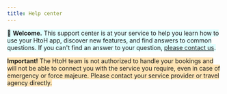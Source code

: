 ```yaml
---
title: Help center
---
```


<span style="background-color:lightcyan;">👋 </span><span style="background-color:lightcyan;">**Welcome.**</span><span style="background-color:lightcyan;"> This support center is at your service to help you learn how to use your HtoH app, discover new features, and find answers to common questions. If you can't find an answer to your question, </span><span style="background-color:lightcyan;">[please contact us](https://www.notion.so/65c58c16b3234347a05400ae43e12621?pvs=21)</span><span style="background-color:lightcyan;">.</span>

<span style="background-color:moccasin;">**Important!**</span><span style="background-color:moccasin;"> The HtoH team is not authorized to handle your bookings and will not be able to connect you with the service you require, even in case of emergency or force majeure. Please contact your service provider or travel agency directly.</span>